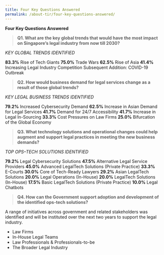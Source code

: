 ```yaml
---
title: Four Key Questions Answered
permalink: /about-tir/four-key-questions-answered/
---
```

**Four Key Questions Answered**

> **Q1. What are the key global trends that would have the most impact on Singapore’s legal industry from now till 2030?**

*KEY GLOBAL TRENDS IDENTIFIED*

**83.3%** Rise of Tech Giants
**75.0%**  Trade Wars
**62.5%** Rise of Asia
**41.4%** Increasing Legal Industry Competition
Subsequent Addition: COVID-19 Outbreak


> **Q2. How would business demand for legal services change as a result of those global trends?**

*KEY LEGAL BUSINESS TRENDS IDENTIFIED*

**79.2%** Increased Cybersecurity Demand
**62.5%** Increase in Asian Demand for Legal Services
**41.7%** Demand for 24/7 Accessibility
**41.7%** Increase in Legal In-Sourcing
**33.3%** Cost Pressures on Law Firms
**25.0%** Bifurcation of the Global Economy

> **Q3. What technology solutions and operational changes could help augment and support legal practices in meeting the new business demands?**

*TOP OPS–TECH SOLUTIONS IDENTIFIED*

**79.2%** Legal Cybersecurity Solutions
**47.5%** Alternative Legal Service Providers
**45.0%** Advanced LegalTech Solutions (Private Practice)
**33.3%** E-Courts
**30.0%** Core of Tech-Ready Lawyers
**29.2%** Asian LegalTech Solutions
**20.0%** Legal Operations (In-House)
**20.0%** LegalTech Solutions (In-House)
**17.5%** Basic LegalTech Solutions (Private Practice)
**10.0%** Legal Chatbots

> **Q4. How can the Government support adoption and development of the identified ops-tech solutions?**

A range of initiatives across government and related stakeholders was identified and will be instituted over the next two years to support the legal industry.

 - Law Firms 
 - In-House Legal Teams 
 - Law Professionals & Professionals-to-be 
 - The Broader Legal Industry
